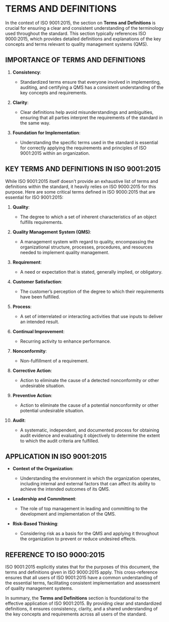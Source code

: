 # TERMS AND DEFINITIONS

In the context of ISO 9001:2015, the section on **Terms and Definitions** is crucial for ensuring a clear and consistent understanding of the terminology used throughout the standard. This section typically references ISO 9000:2015, which provides detailed definitions and explanations of the key concepts and terms relevant to quality management systems (QMS).

## IMPORTANCE OF TERMS AND DEFINITIONS

1. **Consistency**:
   - Standardized terms ensure that everyone involved in implementing, auditing, and certifying a QMS has a consistent understanding of the key concepts and requirements.

2. **Clarity**:
   - Clear definitions help avoid misunderstandings and ambiguities, ensuring that all parties interpret the requirements of the standard in the same way.

3. **Foundation for Implementation**:
   - Understanding the specific terms used in the standard is essential for correctly applying the requirements and principles of ISO 9001:2015 within an organization.

## KEY TERMS AND DEFINITIONS IN ISO 9001:2015

While ISO 9001:2015 itself doesn't provide an exhaustive list of terms and definitions within the standard, it heavily relies on ISO 9000:2015 for this purpose. Here are some critical terms defined in ISO 9000:2015 that are essential for ISO 9001:2015:

1. **Quality**:
   - The degree to which a set of inherent characteristics of an object fulfills requirements.

2. **Quality Management System (QMS)**:
   - A management system with regard to quality, encompassing the organizational structure, processes, procedures, and resources needed to implement quality management.

3. **Requirement**:
   - A need or expectation that is stated, generally implied, or obligatory.

4. **Customer Satisfaction**:
   - The customer’s perception of the degree to which their requirements have been fulfilled.

5. **Process**:
   - A set of interrelated or interacting activities that use inputs to deliver an intended result.

6. **Continual Improvement**:
   - Recurring activity to enhance performance.

7. **Nonconformity**:
   - Non-fulfillment of a requirement.

8. **Corrective Action**:
   - Action to eliminate the cause of a detected nonconformity or other undesirable situation.

9. **Preventive Action**:
   - Action to eliminate the cause of a potential nonconformity or other potential undesirable situation.

10. **Audit**:
    - A systematic, independent, and documented process for obtaining audit evidence and evaluating it objectively to determine the extent to which the audit criteria are fulfilled.

## APPLICATION IN ISO 9001:2015

- **Context of the Organization**:
  - Understanding the environment in which the organization operates, including internal and external factors that can affect its ability to achieve the intended outcomes of its QMS.

- **Leadership and Commitment**:
  - The role of top management in leading and committing to the development and implementation of the QMS.

- **Risk-Based Thinking**:
  - Considering risk as a basis for the QMS and applying it throughout the organization to prevent or reduce undesired effects.

## REFERENCE TO ISO 9000:2015

ISO 9001:2015 explicitly states that for the purposes of this document, the terms and definitions given in ISO 9000:2015 apply. This cross-reference ensures that all users of ISO 9001:2015 have a common understanding of the essential terms, facilitating consistent implementation and assessment of quality management systems.

In summary, the **Terms and Definitions** section is foundational to the effective application of ISO 9001:2015. By providing clear and standardized definitions, it ensures consistency, clarity, and a shared understanding of the key concepts and requirements across all users of the standard.
